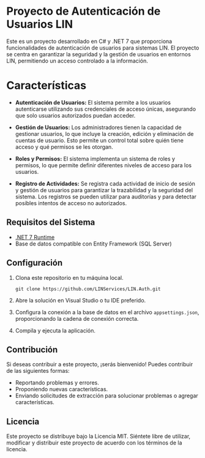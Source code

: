 # Proyecto de Autenticación de Usuarios LIN

Este es un proyecto desarrollado en C# y .NET 7 que proporciona funcionalidades de autenticación de usuarios para sistemas LIN. El proyecto se centra en garantizar la seguridad y la gestión de usuarios en entornos LIN, permitiendo un acceso controlado a la información.

# Características

- **Autenticación de Usuarios:** El sistema permite a los usuarios autenticarse utilizando sus credenciales de acceso únicas, asegurando que solo usuarios autorizados puedan acceder.

- **Gestión de Usuarios:** Los administradores tienen la capacidad de gestionar usuarios, lo que incluye la creación, edición y eliminación de cuentas de usuario. Esto permite un control total sobre quién tiene acceso y qué permisos se les otorgan.

- **Roles y Permisos:** El sistema implementa un sistema de roles y permisos, lo que permite definir diferentes niveles de acceso para los usuarios.

- **Registro de Actividades:** Se registra cada actividad de inicio de sesión y gestión de usuarios para garantizar la trazabilidad y la seguridad del sistema. Los registros se pueden utilizar para auditorías y para detectar posibles intentos de acceso no autorizados.


## Requisitos del Sistema

- [.NET 7 Runtime](https://dotnet.microsoft.com/download/dotnet/7.0)
- Base de datos compatible con Entity Framework (SQL Server)

## Configuración

1. Clona este repositorio en tu máquina local.

   ```
   git clone https://github.com/LINServices/LIN.Auth.git
   ```

2. Abre la solución en Visual Studio o tu IDE preferido.

3. Configura la conexión a la base de datos en el archivo `appsettings.json`, proporcionando la cadena de conexión correcta.

4. Compila y ejecuta la aplicación.

## Contribución

Si deseas contribuir a este proyecto, ¡serás bienvenido! Puedes contribuir de las siguientes formas:

- Reportando problemas y errores.
- Proponiendo nuevas características.
- Enviando solicitudes de extracción para solucionar problemas o agregar características.

## Licencia

Este proyecto se distribuye bajo la Licencia MIT. Siéntete libre de utilizar, modificar y distribuir este proyecto de acuerdo con los términos de la licencia.
